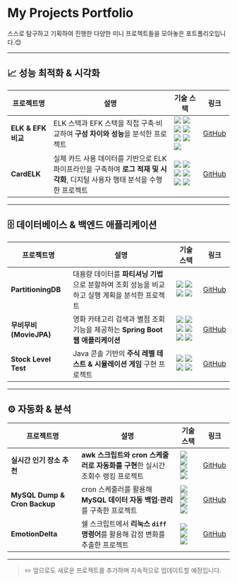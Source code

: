 # My Projects Portfolio

스스로 탐구하고 기획하여 진행한 다양한 미니 프로젝트들을 모아놓은 포트폴리오입니다.😊

---

## 📈 성능 최적화 & 시각화

| 프로젝트명 | 설명 | 기술 스택 | 링크 |
|-----------|------|-----------|------|
| **ELK & EFK 비교** | ELK 스택과 EFK 스택을 직접 구축·비교하여 **구성 차이와 성능**을 분석한 프로젝트 | <img src="https://img.shields.io/badge/Elasticsearch-005571?style=flat&logo=elasticsearch&logoColor=white"/> <img src="https://img.shields.io/badge/Kibana-E8478B?style=flat&logo=kibana&logoColor=white"/> <img src="https://img.shields.io/badge/Logstash-005571?style=flat&logo=logstash&logoColor=white"/> <img src="https://img.shields.io/badge/Fluentd-0E83C8?style=flat&logo=fluentd&logoColor=white"/> <img src="https://img.shields.io/badge/Docker-2496ED?style=flat&logo=docker&logoColor=white"/> <img src="https://img.shields.io/badge/Ubuntu-E95420?style=flat&logo=ubuntu&logoColor=white"/> <img src="https://img.shields.io/badge/VirtualBox-183A61?style=flat&logo=virtualbox&logoColor=white"/> | [GitHub](https://github.com/Minkyoungg0/elk_efk_tech_seminar.git) |
| **CardELK** | 실제 카드 사용 데이터를 기반으로 ELK 파이프라인을 구축하여 **로그 적재 및 시각화**, 디지털 사용자 행태 분석을 수행한 프로젝트 | <img src="https://img.shields.io/badge/Elasticsearch-005571?style=flat&logo=elasticsearch&logoColor=white"/> <img src="https://img.shields.io/badge/Kibana-E8478B?style=flat&logo=kibana&logoColor=white"/> <img src="https://img.shields.io/badge/Logstash-005571?style=flat&logo=logstash&logoColor=white"/> <img src="https://img.shields.io/badge/Filebeat-005571?style=flat&logo=elastic&logoColor=white"/> <img src="https://img.shields.io/badge/Docker-2496ED?style=flat&logo=docker&logoColor=white"/> <img src="https://img.shields.io/badge/Ubuntu-E95420?style=flat&logo=ubuntu&logoColor=white"/> | [GitHub](https://github.com/Minkyoungg0/elk_by_card_data.git) |

---

## 🗄️ 데이터베이스 & 백엔드 애플리케이션

| 프로젝트명 | 설명 | 기술 스택 | 링크 |
|-----------|------|-----------|------|
| **PartitioningDB** | 대용량 데이터를 **파티셔닝 기법**으로 분할하여 조회 성능을 비교하고 실행 계획을 분석한 프로젝트 | <img src="https://img.shields.io/badge/MySQL-4479A1?style=flat&logo=mysql&logoColor=white"/> <img src="https://img.shields.io/badge/DBeaver-372923?style=flat&logo=datagrip&logoColor=white"/> <img src="https://img.shields.io/badge/IntelliJ%20IDEA-000000?style=flat&logo=intellijidea&logoColor=white"/> <img src="https://img.shields.io/badge/Ubuntu-E95420?style=flat&logo=ubuntu&logoColor=white"/> | [GitHub](https://github.com/Minkyoungg0/PartitioningDB.git) |
| **무비무비 (MovieJPA)** | 영화 카테고리 검색과 별점 조회 기능을 제공하는 **Spring Boot 웹 애플리케이션** | <img src="https://img.shields.io/badge/Java-007396?style=flat&logo=java&logoColor=white"/> <img src="https://img.shields.io/badge/Spring%20Boot-6DB33F?style=flat&logo=spring-boot&logoColor=white"/> <img src="https://img.shields.io/badge/JPA-59666C?style=flat&logo=hibernate&logoColor=white"/> <img src="https://img.shields.io/badge/Thymeleaf-005F0F?style=flat&logo=spring&logoColor=white"/> <img src="https://img.shields.io/badge/Bootstrap-7952B3?style=flat&logo=bootstrap&logoColor=white"/> <img src="https://img.shields.io/badge/IntelliJ%20IDEA-000000?style=flat&logo=intellijidea&logoColor=white"/> | [GitHub](https://github.com/Minkyoungg0/movieJPA.git) |
| **Stock Level Test** | Java 콘솔 기반의 **주식 레벨 테스트 & 시뮬레이션 게임** 구현 프로젝트 | <img src="https://img.shields.io/badge/Java-007396?style=flat&logo=java&logoColor=white"/> <img src="https://img.shields.io/badge/JDBC-007396?style=flat&logo=databricks&logoColor=white"/> <img src="https://img.shields.io/badge/Gradle-02303A?style=flat&logo=gradle&logoColor=white"/> <img src="https://img.shields.io/badge/IntelliJ%20IDEA-000000?style=flat&logo=intellijidea&logoColor=white"/> | [GitHub](https://github.com/Minkyoungg0/stock_game_project.git) |

---

## ⚙️ 자동화 & 분석

| 프로젝트명 | 설명 | 기술 스택 | 링크 |
|-----------|------|-----------|------|
| **실시간 인기 장소 추천** | **awk 스크립트와 cron 스케줄러로 자동화를 구현**한 실시간 조회수 랭킹 프로젝트 | <img src="https://img.shields.io/badge/Nginx-009639?style=flat&logo=nginx&logoColor=white"/> <img src="https://img.shields.io/badge/Cron-000000?style=flat&logo=linux&logoColor=white"/> <img src="https://img.shields.io/badge/AWK-4EAA25?style=flat&logo=gnubash&logoColor=white"/> <img src="https://img.shields.io/badge/Ubuntu-E95420?style=flat&logo=ubuntu&logoColor=white"/> | [GitHub](https://github.com/Minkyoungg0/view-ranking-dashboard) |
| **MySQL Dump & Cron Backup** | cron 스케줄러를 활용해 **MySQL 데이터 자동 백업·관리**를 구축한 프로젝트 | <img src="https://img.shields.io/badge/MySQL-4479A1?style=flat&logo=mysql&logoColor=white"/> <img src="https://img.shields.io/badge/Cron-000000?style=flat&logo=linux&logoColor=white"/> <img src="https://img.shields.io/badge/AWK-4EAA25?style=flat&logo=gnubash&logoColor=white"/> <img src="https://img.shields.io/badge/Ubuntu-E95420?style=flat&logo=ubuntu&logoColor=white"/> | [GitHub](https://github.com/Minkyoungg0/mysql-cron-backup) |
| **EmotionDelta** | 쉘 스크립트에서 **리눅스 `diff` 명령어**를 활용해 감정 변화를 추출한 프로젝트 | <img src="https://img.shields.io/badge/Cron-000000?style=flat&logo=linux&logoColor=white"/> <img src="https://img.shields.io/badge/AWK-4EAA25?style=flat&logo=gnubash&logoColor=white"/> <img src="https://img.shields.io/badge/Ubuntu-E95420?style=flat&logo=ubuntu&logoColor=white"/> | [GitHub](https://github.com/Minkyoungg0/EmotionDelta) |

---

> ✏️ 앞으로도 새로운 프로젝트를 추가하며 지속적으로 업데이트할 예정입니다.
